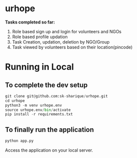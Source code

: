 # urhope

**Tasks completed so far:**

1. Role based sign up and login for volunteers and NGOs
2. Role based profile updation 
3. Task Creation, updation, deletion by NGO/Group
4. Task viewed by volunteers based on their location(pincode)

# Running in Local

## To complete the dev setup
```python
git clone git@github.com:sk-sharique/urhope.git
cd urhope
python3 -m venv urhope.env
source urhope.env/bin/activate
pip install -r requirements.txt
```

## To finally run the application

```python
python app.py
```
Access the application on your local server.
